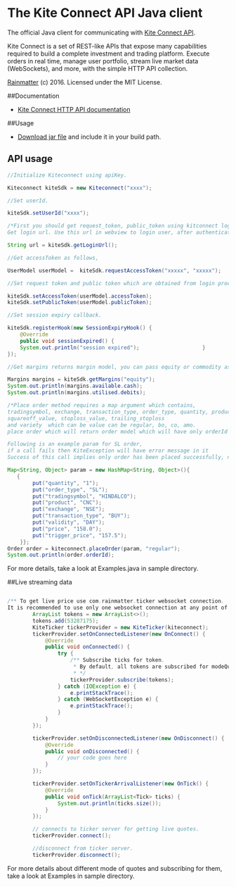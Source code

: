 # The Kite Connect API Java client
The official Java client for communicating with [Kite Connect API](https://kite.trade).

Kite Connect is a set of REST-like APIs that expose many capabilities required to build a complete investment and trading platform. Execute orders in real time, manage user portfolio, stream live market data (WebSockets), and more, with the simple HTTP API collection.

[Rainmatter](http://rainmatter.com) (c) 2016. Licensed under the MIT License.

##Documentation
- [Kite Connect HTTP API documentation](https://kite.trade/docs/connect/v1)

##Usage
- [Download jar file](https://github.com/rainmattertech/kiteconnectjava/raw/master/dist/kiteconnectjava.jar) and include it in your build path.

## API usage
```java
//Initialize Kiteconnect using apiKey.

Kiteconnect kiteSdk = new Kiteconnect("xxxx");

//Set userId.

kiteSdk.setUserId("xxxx");

/*First you should get request_token, public_token using kitconnect login and then use request_token, public_token, api_secret to make any kiteconnect api call.
Get login url. Use this url in webview to login user, after authenticating user you will get requestToken. Use the same to get accessToken. */

String url = kiteSdk.getLoginUrl();

//Get accessToken as follows,

UserModel userModel =  kiteSdk.requestAccessToken("xxxxx", "xxxxx");

//Set request token and public token which are obtained from login process.

kiteSdk.setAccessToken(userModel.accessToken);
kiteSdk.setPublicToken(userModel.publicToken);

//Set session expiry callback.

kiteSdk.registerHook(new SessionExpiryHook() {
    @Override
    public void sessionExpired() {
    System.out.println("session expired");                    }
});

//Get margins returns margin model, you can pass equity or commodity as arguments to get margins of respective segments.

Margins margins = kiteSdk.getMargins("equity");
System.out.println(margins.available.cash);
System.out.println(margins.utilised.debits);

/*Place order method requires a map argument which contains,
tradingsymbol, exchange, transaction_type, order_type, quantity, product, price, trigger_price, disclosed_quantity, validity
squareoff_value, stoploss_value, trailing_stoploss
and variety  which can be value can be regular, bo, co, amo.
place order which will return order model which will have only orderId in the order model.

Following is an example param for SL order,
if a call fails then KiteException will have error message in it
Success of this call implies only order has been placed successfully, not order execution.*/

Map<String, Object> param = new HashMap<String, Object>(){
   {
        put("quantity", "1");
        put("order_type", "SL");
        put("tradingsymbol", "HINDALCO");
        put("product", "CNC");
        put("exchange", "NSE");
        put("transaction_type", "BUY");
        put("validity", "DAY");
        put("price", "158.0");
        put("trigger_price", "157.5");
    }};
Order order = kiteconnect.placeOrder(param, "regular");
System.out.println(order.orderId);
```
For more details, take a look at Examples.java in sample directory.

##Live streaming data
```java

/** To get live price use com.rainmatter.ticker websocket connection. 
It is recommended to use only one websocket connection at any point of time and make sure you stop connection, once user goes out of app.*/
        ArrayList tokens = new ArrayList<>();
        tokens.add(53287175);
        KiteTicker tickerProvider = new KiteTicker(kiteconnect);
        tickerProvider.setOnConnectedListener(new OnConnect() {
            @Override
            public void onConnected() {
                try {
                    /** Subscribe ticks for token.
                     * By default, all tokens are subscribed for modeQuote.
                     * */
                    tickerProvider.subscribe(tokens);
                } catch (IOException e) {
                    e.printStackTrace();
                } catch (WebSocketException e) {
                    e.printStackTrace();
                }
            }
        });

        tickerProvider.setOnDisconnectedListener(new OnDisconnect() {
            @Override
            public void onDisconnected() {
                // your code goes here
            }
        });

        tickerProvider.setOnTickerArrivalListener(new OnTick() {
            @Override
            public void onTick(ArrayList<Tick> ticks) {
                System.out.println(ticks.size());
            }
        });

        // connects to ticker server for getting live quotes.
        tickerProvider.connect();

        //disconnect from ticker server.
        tickerProvider.disconnect();

```
For more details about different mode of quotes and subscribing for them, take a look at Examples in sample directory.